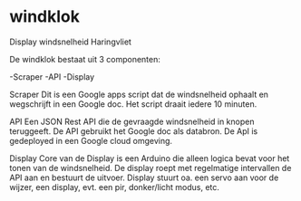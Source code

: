 # windklok
Display windsnelheid Haringvliet

De windklok bestaat uit 3 componenten:

-Scraper
-API
-Display

Scraper
Dit is een Google apps script dat de windsnelheid ophaalt en wegschrijft in een Google doc.
Het script draait iedere 10 minuten. 

API
Een JSON Rest API die de gevraagde windsnelheid in knopen teruggeeft.
De API gebruikt het Google doc als databron.
De ApI is gedeployed in een Google cloud omgeving.

Display
Core van de Display is een Arduino die alleen logica bevat voor het tonen van de windsnelheid.
De display roept met regelmatige intervallen de API aan en bestuurt de uitvoer.
Display stuurt oa. een servo aan voor de wijzer, een display, evt. een pir, donker/licht modus, etc.
